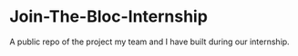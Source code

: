 # Join-The-Bloc-Internship
A public repo of the project my team and I have built during our internship.
